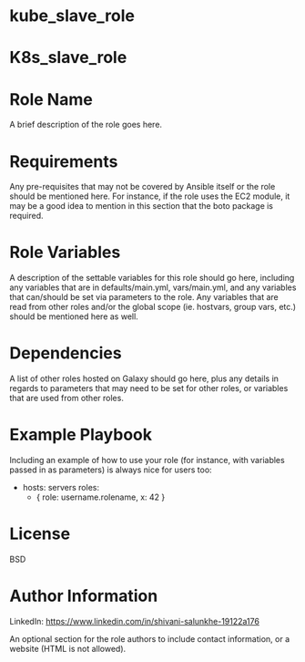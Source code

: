 # kube_slave_role


# K8s_slave_role

# Role Name
A brief description of the role goes here.

# Requirements
Any pre-requisites that may not be covered by Ansible itself or the role should be mentioned here. For instance, if the role uses the EC2 module, it may be a good idea to mention in this section that the boto package is required.

# Role Variables
A description of the settable variables for this role should go here, including any variables that are in defaults/main.yml, vars/main.yml, and any variables that can/should be set via parameters to the role. Any variables that are read from other roles and/or the global scope (ie. hostvars, group vars, etc.) should be mentioned here as well.

# Dependencies
A list of other roles hosted on Galaxy should go here, plus any details in regards to parameters that may need to be set for other roles, or variables that are used from other roles.

# Example Playbook
Including an example of how to use your role (for instance, with variables passed in as parameters) is always nice for users too:

- hosts: servers
  roles:
     - { role: username.rolename, x: 42 }
# License
BSD

# Author Information
LinkedIn: https://www.linkedin.com/in/shivani-salunkhe-19122a176

An optional section for the role authors to include contact information, or a website (HTML is not allowed). 
